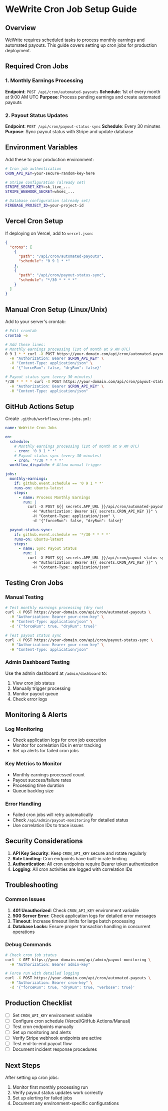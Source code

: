# WeWrite Cron Job Setup Guide

## Overview

WeWrite requires scheduled tasks to process monthly earnings and automated payouts. This guide covers setting up cron jobs for production deployment.

## Required Cron Jobs

### 1. Monthly Earnings Processing
**Endpoint**: `POST /api/cron/automated-payouts`
**Schedule**: 1st of every month at 9:00 AM UTC
**Purpose**: Process pending earnings and create automated payouts

### 2. Payout Status Updates
**Endpoint**: `POST /api/cron/payout-status-sync`
**Schedule**: Every 30 minutes
**Purpose**: Sync payout status with Stripe and update database

## Environment Variables

Add these to your production environment:

```bash
# Cron job authentication
CRON_API_KEY=your-secure-random-key-here

# Stripe configuration (already set)
STRIPE_SECRET_KEY=sk_live_...
STRIPE_WEBHOOK_SECRET=whsec_...

# Database configuration (already set)
FIREBASE_PROJECT_ID=your-project-id
```

## Vercel Cron Setup

If deploying on Vercel, add to `vercel.json`:

```json
{
  "crons": [
    {
      "path": "/api/cron/automated-payouts",
      "schedule": "0 9 1 * *"
    },
    {
      "path": "/api/cron/payout-status-sync", 
      "schedule": "*/30 * * * *"
    }
  ]
}
```

## Manual Cron Setup (Linux/Unix)

Add to your server's crontab:

```bash
# Edit crontab
crontab -e

# Add these lines:
# Monthly earnings processing (1st of month at 9 AM UTC)
0 9 1 * * curl -X POST https://your-domain.com/api/cron/automated-payouts \
  -H "Authorization: Bearer $CRON_API_KEY" \
  -H "Content-Type: application/json" \
  -d '{"forceRun": false, "dryRun": false}'

# Payout status sync (every 30 minutes)
*/30 * * * * curl -X POST https://your-domain.com/api/cron/payout-status-sync \
  -H "Authorization: Bearer $CRON_API_KEY" \
  -H "Content-Type: application/json"
```

## GitHub Actions Setup

Create `.github/workflows/cron-jobs.yml`:

```yaml
name: WeWrite Cron Jobs

on:
  schedule:
    # Monthly earnings processing (1st of month at 9 AM UTC)
    - cron: '0 9 1 * *'
    # Payout status sync (every 30 minutes)
    - cron: '*/30 * * * *'
  workflow_dispatch: # Allow manual trigger

jobs:
  monthly-earnings:
    if: github.event.schedule == '0 9 1 * *'
    runs-on: ubuntu-latest
    steps:
      - name: Process Monthly Earnings
        run: |
          curl -X POST ${{ secrets.APP_URL }}/api/cron/automated-payouts \
            -H "Authorization: Bearer ${{ secrets.CRON_API_KEY }}" \
            -H "Content-Type: application/json" \
            -d '{"forceRun": false, "dryRun": false}'

  payout-status-sync:
    if: github.event.schedule == '*/30 * * * *'
    runs-on: ubuntu-latest
    steps:
      - name: Sync Payout Status
        run: |
          curl -X POST ${{ secrets.APP_URL }}/api/cron/payout-status-sync \
            -H "Authorization: Bearer ${{ secrets.CRON_API_KEY }}" \
            -H "Content-Type: application/json"
```

## Testing Cron Jobs

### Manual Testing

```bash
# Test monthly earnings processing (dry run)
curl -X POST https://your-domain.com/api/cron/automated-payouts \
  -H "Authorization: Bearer your-cron-key" \
  -H "Content-Type: application/json" \
  -d '{"forceRun": true, "dryRun": true}'

# Test payout status sync
curl -X POST https://your-domain.com/api/cron/payout-status-sync \
  -H "Authorization: Bearer your-cron-key" \
  -H "Content-Type: application/json"
```

### Admin Dashboard Testing

Use the admin dashboard at `/admin/dashboard` to:
1. View cron job status
2. Manually trigger processing
3. Monitor payout queue
4. Check error logs

## Monitoring & Alerts

### Log Monitoring
- Check application logs for cron job execution
- Monitor for correlation IDs in error tracking
- Set up alerts for failed cron jobs

### Key Metrics to Monitor
- Monthly earnings processed count
- Payout success/failure rates
- Processing time duration
- Queue backlog size

### Error Handling
- Failed cron jobs will retry automatically
- Check `/api/admin/payout-monitoring` for detailed status
- Use correlation IDs to trace issues

## Security Considerations

1. **API Key Security**: Keep `CRON_API_KEY` secure and rotate regularly
2. **Rate Limiting**: Cron endpoints have built-in rate limiting
3. **Authentication**: All cron endpoints require Bearer token authentication
4. **Logging**: All cron activities are logged with correlation IDs

## Troubleshooting

### Common Issues

1. **401 Unauthorized**: Check `CRON_API_KEY` environment variable
2. **500 Server Error**: Check application logs for detailed error messages
3. **Timeout**: Increase timeout limits for large batch processing
4. **Database Locks**: Ensure proper transaction handling in concurrent operations

### Debug Commands

```bash
# Check cron job status
curl -X GET https://your-domain.com/api/admin/payout-monitoring \
  -H "Authorization: Bearer admin-key"

# Force run with detailed logging
curl -X POST https://your-domain.com/api/cron/automated-payouts \
  -H "Authorization: Bearer cron-key" \
  -d '{"forceRun": true, "dryRun": true, "verbose": true}'
```

## Production Checklist

- [ ] Set `CRON_API_KEY` environment variable
- [ ] Configure cron schedule (Vercel/GitHub Actions/Manual)
- [ ] Test cron endpoints manually
- [ ] Set up monitoring and alerts
- [ ] Verify Stripe webhook endpoints are active
- [ ] Test end-to-end payout flow
- [ ] Document incident response procedures

## Next Steps

After setting up cron jobs:
1. Monitor first monthly processing run
2. Verify payout status updates work correctly
3. Set up alerting for failed jobs
4. Document any environment-specific configurations
